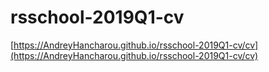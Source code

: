 # rsschool-2019Q1-cv
[https://AndreyHancharou.github.io/rsschool-2019Q1-cv/cv](https://AndreyHancharou.github.io/rsschool-2019Q1-cv/cv)
